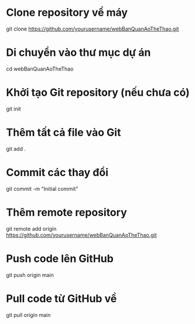 # Clone repository về máy
git clone https://github.com/yourusername/webBanQuanAoTheThao.git

# Di chuyển vào thư mục dự án
cd webBanQuanAoTheThao

# Khởi tạo Git repository (nếu chưa có)
git init

# Thêm tất cả file vào Git
git add .

# Commit các thay đổi
git commit -m "Initial commit"

# Thêm remote repository
git remote add origin https://github.com/yourusername/webBanQuanAoTheThao.git

# Push code lên GitHub
git push origin main

# Pull code từ GitHub về
git pull origin main